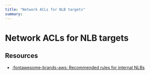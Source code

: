 ```yaml
---
title: "Network ACLs for NLB targets"
summary:
---
```


Network ACLs for NLB targets
===

Resources
---

- [:fontawesome-brands-aws: Recommended rules for internal NLBs][1]

<!-- Links -->
[1]:
https://docs.aws.amazon.com/elasticloadbalancing/latest/network/target-group-register-targets.html#network-acls
